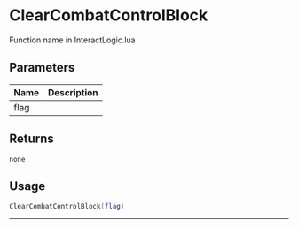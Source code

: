 # ClearCombatControlBlock

Function name in InteractLogic.lua

## Parameters

| Name | Description |
| ---- | ----------- |
| flag |             |

## Returns

`none`

## Usage

```lua
ClearCombatControlBlock(flag)
```

---
